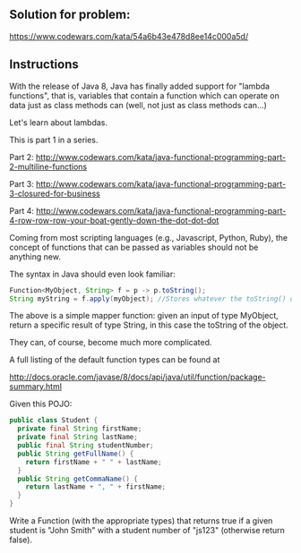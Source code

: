 ## Solution for problem:

https://www.codewars.com/kata/54a6b43e478d8ee14c000a5d/

## Instructions

With the release of Java 8, 
Java has finally added support for "lambda functions",
that is, variables that contain a function 
which can operate on data just as class methods can
(well, not just as class methods can...)

Let's learn about lambdas.
 
This is part 1 in a series.

Part 2: http://www.codewars.com/kata/java-functional-programming-part-2-multiline-functions

Part 3: http://www.codewars.com/kata/java-functional-programming-part-3-closured-for-business

Part 4: http://www.codewars.com/kata/java-functional-programming-part-4-row-row-row-your-boat-gently-down-the-dot-dot-dot

Coming from most scripting languages (e.g., Javascript, Python, Ruby),
the concept of functions that can be passed
as variables should not be anything new.
 
The syntax in Java should even look familiar:

```java
Function<MyObject, String> f = p -> p.toString();
String myString = f.apply(myObject); //Stores whatever the toString() of myObject is in myString
```
The above is a simple mapper function:
given an input of type MyObject,
return a specific result of type String, 
in this case the toString of the object.
 
They can, of course, become much more complicated.

A full listing of the default function types can be found at 

http://docs.oracle.com/javase/8/docs/api/java/util/function/package-summary.html

Given this POJO:
```java
public class Student {
  private final String firstName;
  private final String lastName;
  public final String studentNumber;
  public String getFullName() {
    return firstName + " " + lastName;
  }
  public String getCommaName() {
    return lastName + ", " + firstName;
  }
}
```

Write a Function (with the appropriate types) that returns true if a given student is
"John Smith" with a student number of "js123" (otherwise return false).